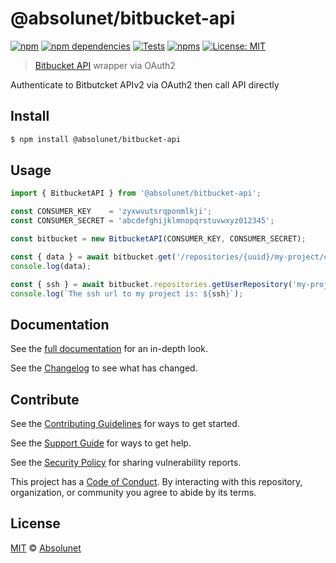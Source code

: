 # @absolunet/bitbucket-api

[![npm][npm-badge]][npm-url]
[![npm dependencies][dependencies-badge]][dependencies-url]
[![Tests][tests-badge]][tests-url]
[![npms][npms-badge]][npms-url]
[![License: MIT][license-badge]][license-url]

> [Bitbucket API](https://developer.atlassian.com/bitbucket/api/2/reference/) wrapper via OAuth2

Authenticate to Bitbutcket APIv2 via OAuth2 then call API directly


## Install

```sh
$ npm install @absolunet/bitbucket-api
```


## Usage

```js
import { BitbucketAPI } from '@absolunet/bitbucket-api';

const CONSUMER_KEY    = 'zyxwvutsrqponmlkji';
const CONSUMER_SECRET = 'abcdefghijklmnopqrstuvwxyz012345';

const bitbucket = new BitbucketAPI(CONSUMER_KEY, CONSUMER_SECRET);

const { data } = await bitbucket.get('/repositories/{uuid}/my-project/commits');
console.log(data);

const { ssh } = await bitbucket.repositories.getUserRepository('my-project');
console.log(`The ssh url to my project is: ${ssh}`);
```


## Documentation

See the [full documentation](https://documentation.absolunet.com/node-bitbucket-api) for an in-depth look.

See the [Changelog](CHANGELOG.md) to see what has changed.


## Contribute

See the [Contributing Guidelines](CONTRIBUTING.md) for ways to get started.

See the [Support Guide](SUPPORT.md) for ways to get help.

See the [Security Policy](SECURITY.md) for sharing vulnerability reports.

This project has a [Code of Conduct](CODE_OF_CONDUCT.md).
By interacting with this repository, organization, or community you agree to abide by its terms.


## License

[MIT](LICENSE) © [Absolunet](https://absolunet.com)




[npm-badge]:          https://img.shields.io/npm/v/@absolunet/bitbucket-api?style=flat-square
[dependencies-badge]: https://img.shields.io/david/absolunet/node-bitbucket-api?style=flat-square
[tests-badge]:        https://img.shields.io/github/workflow/status/absolunet/node-bitbucket-api/tests/master?label=tests&style=flat-square
[npms-badge]:         https://badges.npms.io/%40absolunet%2Fbitbucket-api.svg?style=flat-square
[license-badge]:      https://img.shields.io/badge/license-MIT-green?style=flat-square

[npm-url]:          https://www.npmjs.com/package/@absolunet/bitbucket-api
[dependencies-url]: https://david-dm.org/absolunet/node-bitbucket-api
[tests-url]:        https://github.com/absolunet/node-bitbucket-api/actions?query=workflow%3Atests+branch%3Amaster
[npms-url]:         https://npms.io/search?q=%40absolunet%2Fbitbucket-api
[license-url]:      https://opensource.org/licenses/MIT
